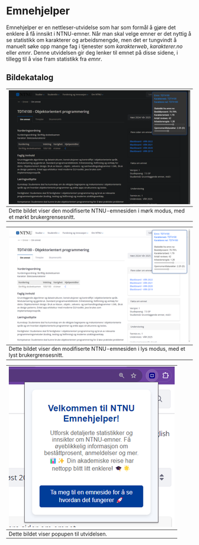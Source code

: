 # Emnehjelper
Emnehjelper er en nettleser-utvidelse som har som formål å gjøre det enklere å få innsikt i NTNU-emner. Når man skal velge emner er det nyttig å se statistikk om karakterer og arbeidsmengde, men det er tungvindt å manuelt søke opp mange fag i tjenester som *karakterweb*, *karakterer.no* eller *emnr*. Denne utvidelsen gir deg lenker til emnet på disse sidene, i tillegg til å vise fram statistikk fra *emnr*. 

## Bildekatalog

| ![Bilde av den modifiserte emnesiden i mørk modus](/media/docs/demo_img1.png) |
|-------------------------------------------------------------------------------|
| Dette bildet viser den modifiserte NTNU-emnesiden i mørk modus, med et mørkt brukergrensesnitt. |


| ![Bilde av den modifiserte emnesiden i lys modus](/media/docs/demo_img2.png) |
|-------------------------------------------------------------------------------|
| Dette bildet viser den modifiserte NTNU-emnesiden i lys modus, med et lyst brukergrensesnitt. |


| ![Bilde av popupen til utvidelsen](/media/docs/demo_img3.png) |
|---------------------------------------------------------------|
| Dette bildet viser popupen til utvidelsen. |
